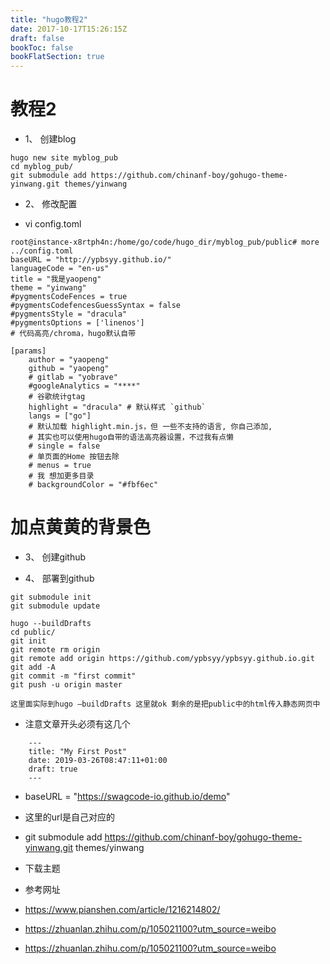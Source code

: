 ```yaml
---
title: "hugo教程2"
date: 2017-10-17T15:26:15Z
draft: false
bookToc: false
bookFlatSection: true
---
```


# 教程2




+ 1、	创建blog

```
hugo new site myblog_pub
cd myblog_pub/
git submodule add https://github.com/chinanf-boy/gohugo-theme-yinwang.git themes/yinwang
```

+ 2、	修改配置

+ vi config.toml

```
root@instance-x8rtph4n:/home/go/code/hugo_dir/myblog_pub/public# more ../config.toml 
baseURL = "http://ypbsyy.github.io/"
languageCode = "en-us"
title = "我是yaopeng"
theme = "yinwang"
#pygmentsCodeFences = true
#pygmentsCodefencesGuessSyntax = false
#pygmentsStyle = "dracula"
#pygmentsOptions = ['linenos']
# 代码高亮/chroma，hugo默认自带

```
 
```
[params]
    author = "yaopeng"
    github = "yaopeng"
    # gitlab = "yobrave"
    #googleAnalytics = "****"
    # 谷歌统计gtag
    highlight = "dracula" # 默认样式 `github`
    langs = ["go"]
    # 默认加载 highlight.min.js，但 一些不支持的语言, 你自己添加,
    # 其实也可以使用hugo自带的语法高亮器设置，不过我有点懒
    # single = false
    # 单页面的Home 按钮去除
    # menus = true
    # 我 想加更多目录
    # backgroundColor = "#fbf6ec"
```

# 加点黄黄的背景色

+ 3、	创建github
 

+ 4、	部署到github

```
git submodule init
git submodule update
```
 
```
hugo --buildDrafts
cd public/
git init
git remote rm origin 
git remote add origin https://github.com/ypbsyy/ypbsyy.github.io.git
git add -A
git commit -m "first commit"
git push -u origin master

这里面实际到hugo –buildDrafts 这里就ok 剩余的是把public中的html传入静态网页中
```

+ 注意文章开头必须有这几个

```
    ---
    title: "My First Post"
    date: 2019-03-26T08:47:11+01:00
    draft: true
    ---
```

+ baseURL = "https://swagcode-io.github.io/demo"

+ 这里的url是自己对应的

+ git submodule add https://github.com/chinanf-boy/gohugo-theme-yinwang.git themes/yinwang

+ 下载主题

+ 参考网址
+ https://www.pianshen.com/article/1216214802/

+ https://zhuanlan.zhihu.com/p/105021100?utm_source=weibo

+ https://zhuanlan.zhihu.com/p/105021100?utm_source=weibo






